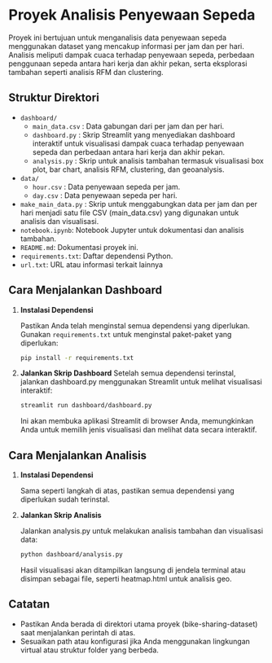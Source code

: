 # Proyek Analisis Penyewaan Sepeda

Proyek ini bertujuan untuk menganalisis data penyewaan sepeda menggunakan dataset yang mencakup informasi per jam dan per hari. Analisis meliputi dampak cuaca terhadap penyewaan sepeda, perbedaan penggunaan sepeda antara hari kerja dan akhir pekan, serta eksplorasi tambahan seperti analisis RFM dan clustering.

## Struktur Direktori

- `dashboard/`
  - `main_data.csv` : Data gabungan dari per jam dan per hari.
  - `dashboard.py` : Skrip Streamlit yang menyediakan dashboard interaktif untuk visualisasi dampak cuaca terhadap penyewaan sepeda dan perbedaan antara hari kerja dan akhir pekan.
  - `analysis.py` : Skrip untuk analisis tambahan termasuk visualisasi box plot, bar chart, analisis RFM, clustering, dan geoanalysis.
- `data/`
  - `hour.csv` : Data penyewaan sepeda per jam.
  - `day.csv` : Data penyewaan sepeda per hari.
- `make_main_data.py` : Skrip untuk menggabungkan data per jam dan per hari menjadi satu file CSV (main_data.csv) yang digunakan untuk analisis dan visualisasi.
- `notebook.ipynb`: Notebook Jupyter untuk dokumentasi dan analisis tambahan.
- `README.md`: Dokumentasi proyek ini.
- `requirements.txt`: Daftar dependensi Python.
- `url.txt`: URL atau informasi terkait lainnya

## Cara Menjalankan Dashboard

1. **Instalasi Dependensi**

   Pastikan Anda telah menginstal semua dependensi yang diperlukan. Gunakan `requirements.txt` untuk menginstal paket-paket yang diperlukan:

   ```bash
   pip install -r requirements.txt
   ```

2. **Jalankan Skrip Dashboard**
   Setelah semua dependensi terinstal, jalankan dashboard.py menggunakan Streamlit untuk melihat visualisasi interaktif:

   ```bash
   streamlit run dashboard/dashboard.py
   ```

   Ini akan membuka aplikasi Streamlit di browser Anda, memungkinkan Anda untuk memilih jenis visualisasi dan melihat data secara interaktif.

## Cara Menjalankan Analisis

1. **Instalasi Dependensi**

   Sama seperti langkah di atas, pastikan semua dependensi yang diperlukan sudah terinstal.

2. **Jalankan Skrip Analisis**

   Jalankan analysis.py untuk melakukan analisis tambahan dan visualisasi data:

   ```bash
   python dashboard/analysis.py
   ```

   Hasil visualisasi akan ditampilkan langsung di jendela terminal atau disimpan sebagai file, seperti heatmap.html untuk analisis geo.

## Catatan

- Pastikan Anda berada di direktori utama proyek (bike-sharing-dataset) saat menjalankan perintah di atas.
- Sesuaikan path atau konfigurasi jika Anda menggunakan lingkungan virtual atau struktur folder yang berbeda.
